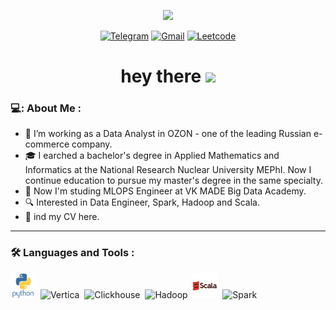 <p align="center"><img src="https://media.tenor.com/nEP6ovplEd8AAAAi/so-really.gif" width="200"/></p>
<p align="center">
<a href="https://t.me/ilyaverendeev"><img src="https://img.shields.io/badge/Telegram-blue?logo=telegram&logoColor=white" alt="Telegram"/></a>
<a href="ilaverendeev@gmail.com"><img src="https://img.shields.io/badge/Gmail-red?logo=gmail&logoColor=white" alt="Gmail"/></a>
<a href="https://leetcode.com/Z5-05/"><img src="https://img.shields.io/badge/Leetcode-orange?logo=Leetcode&color=black" alt="Leetcode"/></a>
</p>
<h1 align="center">hey there <img src="https://media.giphy.com/media/hvRJCLFzcasrR4ia7z/giphy.gif" width="40"></h1>

### 💻: About Me :
- :office: I’m working as a Data Analyst in OZON - one of the leading Russian e-commerce company.
- :mortar_board: I earched a bachelor's degree in Applied Mathematics and Informatics at the National Research Nuclear University MEPhI. Now I continue education to pursue my master's degree in the same specialty.
- :book: Now I'm studing MLOPS Engineer at VK MADE Big Data Academy.
- :mag: Interested in Data Engineer, Spark, Hadoop and Scala.
- :notebook: ind my CV here.

---

### :hammer_and_wrench: Languages and Tools :
<div>
  <img src="https://github.com/devicons/devicon/blob/master/icons/python/python-original-wordmark.svg" title="Python" alt="Python" width="40" height="40"/>&nbsp;
  <img src="https://dbdb.io/media/logos/vertica.png.280x250_q85.png" title="Vertica" alt="Vertica" width="100" height="40"/>&nbsp;
  <img src="https://cdn.worldvectorlogo.com/logos/clickhouse.svg" title="Clickhouse" alt="Clickhouse" width="40" height="40"/>&nbsp;
  <img src="https://upload.wikimedia.org/wikipedia/commons/thumb/0/0e/Hadoop_logo.svg/996px-Hadoop_logo.svg.png?20130221043911" title="Hadoop" alt="Hadoop" width="120" height="40"/>&nbsp;
  <img src="https://github.com/devicons/devicon/blob/master/icons/scala/scala-original-wordmark.svg" title="Scala" alt="Scala" width="40" height="40"/>&nbsp;
  <img src="https://upload.wikimedia.org/wikipedia/commons/thumb/f/f3/Apache_Spark_logo.svg/768px-Apache_Spark_logo.svg.png?20210416091439" title="Spark" alt="Spark" width="80" height="40"/>&nbsp;
</div>

